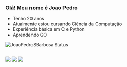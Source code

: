 ### Olá! Meu nome é Joao Pedro

- Tenho 20 anos
- Atualmente estou cursando Ciência da Computação
- Experiência básica em C e Python
- Aprendendo GO

![JoaoPedroSBarbosa Status](https://github-readme-stats.vercel.app/api?username=JoaoPedroSBarbosa&show_icons=true&&theme=github_dark)

##

<div> 
  <a href="https://www.instagram.com/joaopedro9s/?hl=pt-br" target="_blank"><img src="https://img.shields.io/badge/-Instagram-%23E4405F?style=for-the-badge&logo=instagram&logoColor=white" target="_blank"></a>
  <a href = "jpbarbosa.dev@gmail.com"><img src="https://img.shields.io/badge/-Gmail-%23333?style=for-the-badge&logo=gmail&logoColor=white" target="_blank"></a>
  <a href="https://www.linkedin.com/in/joao-pedro-barbosa-58b927237/" target="_blank"><img src="https://img.shields.io/badge/-LinkedIn-%230077B5?style=for-the-badge&logo=linkedin&logoColor=white" target="_blank"></a> 
</div>
